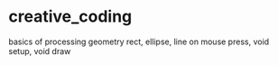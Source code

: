 # creative_coding
basics of processing 
geometry 
rect, ellipse, line
on mouse press, void setup, void draw
